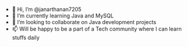 - 👋 Hi, I’m @janarthanan7205
- 🌱 I’m currently learning Java and MySQL
- 💞️ I’m looking to collaborate on Java development projects
- 📫 Will be happy to be a part of a Tech community where I can learn stuffs daily 

<!---
janarthanan7205/janarthanan7205 is a ✨ special ✨ repository because its `README.md` (this file) appears on your GitHub profile.
You can click the Preview link to take a look at your changes.
--->
